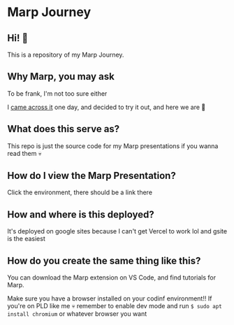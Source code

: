 # Marp Journey
## Hi! :wave: 
This is a repository of my Marp Journey.

## Why Marp, you may ask
To be frank, I'm not too sure either

I [came across it](https://youtu.be/EzQ-p41wNEE) one day, and decided to try it out, and here we are :woozy_face:	

## What does this serve as?
This repo is just the source code for my Marp presentations if you wanna read them :skull:	

## How do I view the Marp Presentation?
Click the environment, there should be a link there

## How and where is this deployed?
It's deployed on google sites because I can't get Vercel to work lol and gsite is the easiest

## How do you create the same thing like this?
You can download the Marp extension on VS Code, and find tutorials for Marp. 

Make sure you have a browser installed on your codinf environment!! If you're on PLD like me :skull: remember to enable dev mode and run `$ sudo apt install chromium` or whatever browser you want
